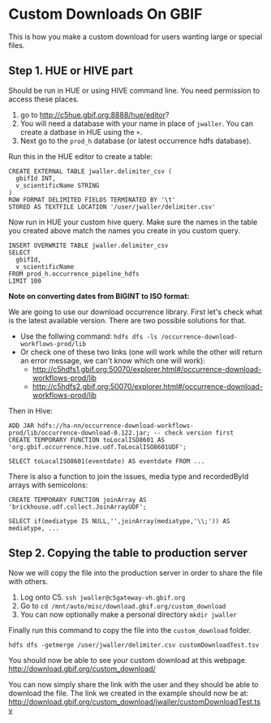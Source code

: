 # Custom Downloads On GBIF 

This is how you make a custom download for users wanting large or special files. 

## Step 1. HUE or HIVE part

Should be run in HUE or using HIVE command line. You need permission to access these places. 

1. go to http://c5hue.gbif.org:8888/hue/editor?
2. You will need a database with your name in place of `jwaller`.  You can create a datbase in HUE using the `+`. 
3. Next go to the `prod_h` database (or latest occurrence hdfs database). 

Run this in the HUE editor to create a table: 

```
CREATE EXTERNAL TABLE jwaller.delimiter_csv (
  gbifId INT,
  v_scientificName STRING  
)
ROW FORMAT DELIMITED FIELDS TERMINATED BY '\t'
STORED AS TEXTFILE LOCATION '/user/jwaller/delimiter.csv'
```

Now run in HUE your custom hive query. Make sure the names in the table you created above match the names you create in you custom query. 

```
INSERT OVERWRITE TABLE jwaller.delimiter_csv
SELECT 
  gbifId, 
  v_scientificName
FROM prod_h.occurrence_pipeline_hdfs
LIMIT 100
```

**Note on converting dates from BIGINT to ISO format:**

We are going to use our download occurrence library. First let's check what is the latest available version. There are two possible solutions for that.
* Use the follwing command: `hdfs dfs -ls /occurrence-download-workflows-prod/lib`
* Or check one of these two links (one will work while the other will return an error message, we can't know which one will work):
  * http://c5hdfs1.gbif.org:50070/explorer.html#/occurrence-download-workflows-prod/lib
  * http://c5hdfs2.gbif.org:50070/explorer.html#/occurrence-download-workflows-prod/lib
  
Then in Hive:
```
ADD JAR hdfs://ha-nn/occurrence-download-workflows-prod/lib/occurrence-download-0.122.jar; -- check version first
CREATE TEMPORARY FUNCTION toLocalISO8601 AS 'org.gbif.occurrence.hive.udf.ToLocalISO8601UDF';

SELECT toLocalISO8601(eventdate) AS eventdate FROM ...
```
There is also a function to join the issues, media type and recordedById arrays with semicolons:
```
CREATE TEMPORARY FUNCTION joinArray AS 'brickhouse.udf.collect.JoinArrayUDF';

SELECT if(mediatype IS NULL,'',joinArray(mediatype,'\\;')) AS mediatype, ...
```

## Step 2. Copying the table to production server

Now we will copy the file into the production server in order to share the file with others. 

1. Log onto C5. `ssh jwaller@c5gateway-vh.gbif.org`
2. Go to `cd /mnt/auto/misc/download.gbif.org/custom_download`
3. You can now optionally make a personal directory `mkdir jwaller`

Finally run this command to copy the file into the `custom_download` folder. 

```
hdfs dfs -getmerge /user/jwaller/delimiter.csv customDownloadTest.tsv
```

You should now be able to see your custom download at this webpage. 
http://download.gbif.org/custom_download/

You can now simply share the link with the user and they should be able to download the file. The link we created in the example should now be at: 
http://download.gbif.org/custom_download/jwaller/customDownloadTest.tsv




